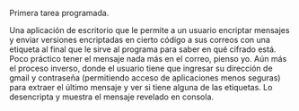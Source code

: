 Primera tarea programada.

Una aplicación de escritorio que le permite a un usuario encriptar mensajes y
enviar versiones encriptadas en cierto código a sus correos con una etiqueta al
final que le sirve al programa para saber en qué cifrado está. 
Poco práctico tener el mensaje nada más en el correo, pienso yo.
Aún más el proceso inverso, donde el usuario tiene que ingresar su dirección de
gmail y contraseña (permitiendo acceso de aplicaciones menos seguras) para extraer 
el último mensaje y ver si tiene alguna de las etiquetas. Lo desencripta y muestra 
el mensaje revelado en consola.
